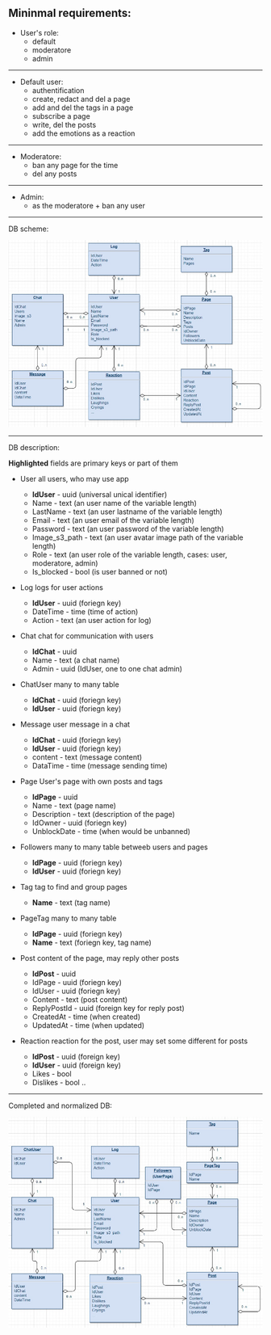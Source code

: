 ## Mininmal requirements:
* User's role:
  * default
  * moderatore
  * admin
---
* Default user:
  * authentification
  * create, redact and del a page
  * add and del the tags in a page
  * subscribe a page
  * write, del the posts
  * add the emotions as a reaction
---
* Moderatore:
  * ban any page for the time
  * del any posts
---
* Admin:
  * as the moderatore + ban any user

---
DB scheme:

![alt text](pictures/diagram.png)

---
DB description:

__Highlighted__ fields are primary keys or part of them

* User
all users, who may use app
  * __IdUser__ - uuid (universal unical identifier)
  * Name - text (an user name of the variable length)
  * LastName - text (an user lastname of the variable length)
  * Email - text (an user email of the variable length)
  * Password - text (an user password of the variable length)
  * Image_s3_path - text (an user avatar image path of the  variable length)
  * Role - text (an user role of the variable length, cases: user, moderatore, admin)
  * Is_blocked - bool (is user banned or not)
  
* Log
logs for user actions
  * __IdUser__ - uuid (foriegn key)
  * DateTime - time (time of action)
  * Action - text (an user action for log)
  
* Chat
chat for communication with users
  * __IdChat__ - uuid
  * Name - text (a chat name)
  * Admin - uuid (IdUser, one to one chat admin)
  
* ChatUser
many to many table
  * __IdChat__ - uuid (foriegn key)
  * __IdUser__ - uuid (foriegn key)
  
* Message
user message in a chat
  * __IdChat__ - uuid (foriegn key)
  * __IdUser__ - uuid (foriegn key)
  * content - text (message content)
  * DataTime - time (message sending time)
  
* Page
User's page with own posts and tags
  * __IdPage__ - uuid
  * Name - text (page name)
  * Description - text (description of the page)
  * IdOwner - uuid (foriegn key)
  * UnblockDate - time (when would be unbanned)
  
* Followers
many to many table betweeb users and pages
  * __IdPage__ - uuid (foriegn key)
  * __IdUser__ - uuid (foriegn key)
  
* Tag
tag to find and group pages
  * __Name__ - text (tag name)
  
* PageTag
many to many table
  * __IdPage__ - uuid (foriegn key)
  * __Name__ - text (foriegn key, tag name)
  
* Post
content of the page, may reply other posts
  * __IdPost__ - uuid
  * IdPage - uuid (foriegn key)
  * IdUser - uuid (foriegn key)
  * Content - text (post content)
  * ReplyPostId - uuid (foreign key for reply post)
  * CreatedAt - time (when created)
  * UpdatedAt - time (when updated)
  
* Reaction
reaction for the post, user may set some different for posts
  * __IdPost__ - uuid (foreign key)
  * __IdUser__ - uuid (foreign key)
  * Likes - bool
  * Dislikes - bool
  ..
---
Completed and normalized DB:

![alt text](pictures/norm_3.png)
